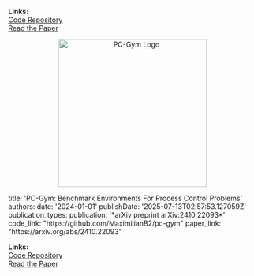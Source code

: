**Links:**  
[Code Repository](https://github.com/MaximilianB2/pc-gym)  
[Read the Paper](https://arxiv.org/abs/2410.22093)

<p align="center">
  <img src="/media/pc-gym.png" alt="PC-Gym Logo" width="300"/>
</p>
title: 'PC-Gym: Benchmark Environments For Process Control Problems'
authors:
date: '2024-01-01'
publishDate: '2025-07-13T02:57:53.127059Z'
publication_types:
publication: '*arXiv preprint arXiv:2410.22093*'
code_link: "https://github.com/MaximilianB2/pc-gym"  
paper_link: "https://arxiv.org/abs/2410.22093"        

**Links:**  
[Code Repository](https://github.com/MaximilianB2/pc-gym)  
[Read the Paper](https://arxiv.org/abs/2410.22093)

